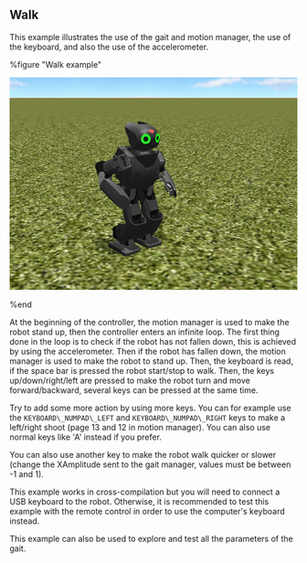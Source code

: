 ## Walk

This example illustrates the use of the gait and motion manager, the use of the
keyboard, and also the use of the accelerometer.

%figure "Walk example"

![Walk example](png/example_walk.png)

%end

At the beginning of the controller, the motion manager is used to make the robot
stand up, then the controller enters an infinite loop. The first thing done in
the loop is to check if the robot has not fallen down, this is achieved by using
the accelerometer. Then if the robot has fallen down, the motion manager is used
to make the robot to stand up. Then, the keyboard is read, if the space bar is
pressed the robot start/stop to walk. Then, the keys up/down/right/left are
pressed to make the robot turn and move forward/backward, several keys can be
pressed at the same time.

Try to add some more action by using more keys. You can for example use the
`KEYBOARD\_NUMPAD\_LEFT` and `KEYBOARD\_NUMPAD\_RIGHT` keys to make a left/right
shoot (page 13 and 12 in motion manager). You can also use normal keys like 'A'
instead if you prefer.

You can also use another key to make the robot walk quicker or slower (change
the XAmplitude sent to the gait manager, values must be between -1 and 1).

This example works in cross-compilation but you will need to connect a USB
keyboard to the robot. Otherwise, it is recommended to test this example with
the remote control in order to use the computer's keyboard instead.

This example can also be used to explore and test all the parameters of the
gait.

